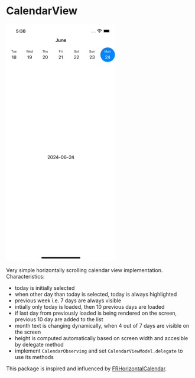 # CalendarView

![CalendarView demo](CalendarViewDemo.gif)

Very simple horizontally scrolling calendar view implementation.
Characteristics:
- today is initially selected
- when other day than today is selected, today is always highlighted
- previous week i.e. 7 days are always visible 
- intially only today is loaded, then 10 previous days are loaded
- if last day from previously loaded is being rendered on the screen, previous 10 day are added to the list
- month text is changing dynamically, when 4 out of 7 days are visible on the screen
- height is computed automatically based on screen width and accesible by delegate method
- implement `CalendarObserving` and set `CalendarViewModel.delegate` to use its methods

This package is inspired and influenced by [FRHorizontalCalendar](https://github.com/emrepun/FRHorizontalCalendar/).

